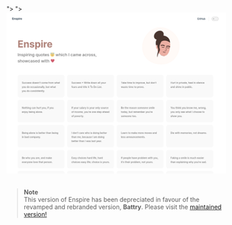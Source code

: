 <picture>
  <source media="(prefers-color-scheme: dark)" srcset="/snapshot.png">">
  <source media="(prefers-color-scheme: light)" srcset="/snapshot.png">">
  <img alt="Snapshot" src="/snapshot.png">
</picture><br><br>

> **Note**<br> This version of Enspire has been depreciated in favour of the revamped and rebranded version, **Battry**. Please visit the [maintained version!](https://github.com/vedxp/battry)
